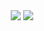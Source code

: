 <div align="center">
    <img align="top" src="https://github-readme-stats.vercel.app/api?username=andreydem0505&show_icons=true&theme=transparent"/>
    <img src="https://github-readme-stats.vercel.app/api/top-langs/?username=andreydem0505&layout=donut&theme=transparent"/>
</div>
